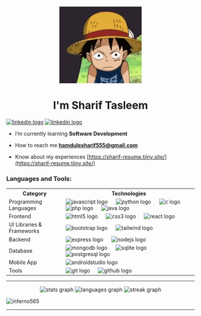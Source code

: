 <p align="center">
  <img src="luffy-yo.gif" alt="Yo"/>
</p>

<h1 align="center">I'm Sharif Tasleem</h1>
<!-- <h3 align="center">A student passionate about anything that spells 'Computer Science'</h3> -->
<!-- <h3 align="center">Connect with me:</h3>

<div align="center"> -->
   <a href="https://www.linkedin.com/in/shariftasleem/"><img src="https://raw.githubusercontent.com/maurodesouza/profile-readme-generator/master/src/assets/icons/social/linkedin/default.svg"
        width="47" height="35" alt="linkedin logo" /></a>
  <a href="https://x.com/Inferno_565/"><img src="https://raw.githubusercontent.com/maurodesouza/profile-readme-generator/master/src/assets/icons/social/twitter/default.svg"
        width="47" height="35" alt="linkedin logo" /></a>
</div>

- I’m currently learning **Software Development**

- How to reach me **hamdulesharif555@gmail.com**

- Know about my experiences [https://sharif-resume.tiiny.site/](https://sharif-resume.tiiny.site/)


<h3 align="left">Languages and Tools:</h3>
<table>
    <tr>
        <th>Category</th>
        <th>Technologies</th>
    </tr>
    <tr>
        <td>Programming Languages</td>
        <td class="icon-container">
            <img src="https://skillicons.dev/icons?i=js" height="36" alt="javascript logo" />
            <img width="14" />
            <img src="https://skillicons.dev/icons?i=py" height="36" alt="python logo" />
            <img width="14" />
            <img src="https://skillicons.dev/icons?i=c" height="36" alt="c logo" />
            <img width="14" />
            <img src="https://skillicons.dev/icons?i=php" height="36" alt="php logo" />
            <img width="14" />
            <img src="https://skillicons.dev/icons?i=java" height="36" alt="java logo" />
            <img width="14" />
        </td>
    </tr>
    <tr>
        <td>Frontend</td>
        <td class="icon-container">
            <img src="https://skillicons.dev/icons?i=html" height="36" alt="html5 logo" />
            <img width="14" />
            <img src="https://skillicons.dev/icons?i=css" height="36" alt="css3 logo" />
            <img width="14" />
            <img src="https://skillicons.dev/icons?i=react" height="36" alt="react logo" />
            <img width="14" />
        </td>
    </tr>
    <tr>
        <td>UI Libraries & Frameworks</td>
        <td class="icon-container">
            <img src="https://skillicons.dev/icons?i=bootstrap" height="36" alt="bootstrap logo" />
            <img width="14" />
            <img src="https://skillicons.dev/icons?i=tailwind" height="36" alt="tailwind logo" />
            <img width="14" />
        </td>
    </tr>
    <tr>
        <td>Backend</td>
        <td class="icon-container">
            <img src="https://skillicons.dev/icons?i=express" height="36" alt="express logo" />
            <img width="14" />
            <img src="https://skillicons.dev/icons?i=nodejs" height="36" alt="nodejs logo" />
            <img width="14" />
        </td>
    </tr>
    <tr>
        <td>Database</td>
        <td class="icon-container">
            <img src="https://skillicons.dev/icons?i=mongodb" height="36" alt="mongodb logo" />
            <img width="14" />
            <img src="https://skillicons.dev/icons?i=mysql" height="36" alt="sqlite logo" />
            <img width="14" />
            <img src="https://skillicons.dev/icons?i=postgres" height="36" alt="postgresql logo" />
            <img width="14" />
        </td>
    </tr>
      <tr>
        <td>Mobile App</td>
         <td class="icon-container">
        <img src="https://skillicons.dev/icons?i=androidstudio" height="36" alt="androidstudio logo" />
        <img width="14" />
        </td>
    </tr>
    <tr>
        <td>Tools</td>
       <td class="icon-container">
        <img src="https://skillicons.dev/icons?i=git" height="36" alt="git logo" />
        <img width="14" />
        <img src="https://skillicons.dev/icons?i=github" height="36" alt="github logo" />
        <img width="14" />
        </td>
    </tr>
</table>
       
<hr>
<div align="center">
  <img src="https://github-readme-stats.vercel.app/api?username=Inferno565&hide_title=true&hide_rank=true&show_icons=true&include_all_commits=true&count_private=true&disable_animations=false&theme=react&locale=en&hide_border=true&order=1" height="150" alt="stats graph"  />
  <img src="https://github-readme-stats.vercel.app/api/top-langs?username=Inferno565&locale=en&hide_title=false&layout=compact&card_width=320&langs_count=6&theme=react&hide_border=true&order=2" height="150" alt="languages graph"  />
  <img src="https://streak-stats.demolab.com?user=Inferno565&locale=en&mode=daily&theme=react&hide_border=true&border_radius=5&order=3" height="150" alt="streak graph"  />
    <p align="left"> <img src="https://komarev.com/ghpvc/?username=inferno565&label=Profile%20views&color=0e75b6&style=flat" alt="inferno565" /> </p>
</div>
<hr>


